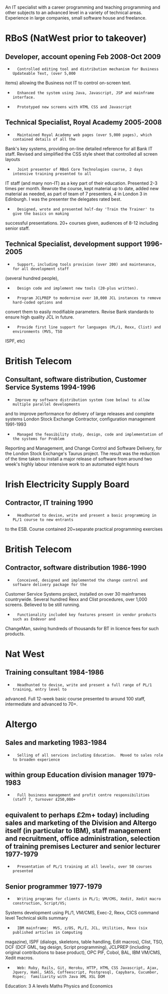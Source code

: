 An IT specialist with a career programming and teaching programming and other subjects to an 
advanced level in a variety of technical areas.
Experience in large companies, small software house and freelance.

RBoS (NatWest prior to takeover)
================================
Developer, account opening Feb 2008-Oct 2009
--------------------------------------------

*       Controlled editing tool and distribution mechanism for Business Updateable Text, (over 5,000 
items) allowing the Business not IT to control on-screen text.
*       Enhanced the system using Java, Javascript, JSP and mainframe interface.
*       Prototyped new screens with HTML CSS and Javascript

Technical Specialist, Royal Academy 2005-2008
---------------------------------------------

*       Maintained Royal Academy web pages (over 5,000 pages), which contained details of all the 
Bank's key systems, providing on-line detailed reference for all Bank IT staff. Revised and 
simplified the CSS style sheet that controlled all screen layouts
*       Joint presenter of RBoS Core Technologies course, 2 days intensive training presented to all 
IT staff (and many non-IT) as a key part of their education.  Presented 2-3 times per month. 
Rewrote the course, kept material up to date, added new material as needed, as part of team of 7 
presenters, 4 in London 3 in Edinburgh.  I was the presenter the delegates rated best.
*       Designed, wrote and presented half-day 'Train the Trainer' to give the basics on making 
successful presentations. 20+ courses given, audiences of 8-12 including senior staff.

Technical Specialist, development support 1996-2005
---------------------------------------------------
*       Support, including tools provision (over 200) and maintenance, for all development staff 
(several hundred people),
*       Design code and implement new tools (20-plus written).
*       Program JCLPREP to modernise over 10,000 JCL instances to remove hard-coded options and 
convert them to easily modifiable parameters.  Revise Bank standards to ensure high quality JCL in 
future.
*       Provide first line support for languages (PL/1, Rexx, Clist) and environments (MVS, TSO 
ISPF, etc)

British Telecom
===============

Consultant, software distribution, Customer Service Systems 1994-1996
----------------------------------------------------------------------

*      Improve my software distribution system (see below) to allow multiple parallel developments 
and to improve performance for delivery of large releases and complete systems
London Stock Exchange
Contractor, configuration management    1991-1993
*       Managed the feasibility study, design, code and implementation of the systems for Problem 
Reporting and Management, and Change Control and Software Delivery, for the London Stock Exchange's 
Taurus project. The result was the reduction of the time taken to install a major release of 
software from around two week's highly labour intensive work to an automated eight hours

Irish Electricity Supply Board
==============================
Contractor, IT training 1990
----------------------------
*       Headhunted to devise, write and present a basic programming in PL/1 course to new entrants 
to the ESB. Course contained 20+separate practical programming exercises

British Telecom
===============
Contractor, software distribution 1986-1990
-------------------------------------------
*       Conceived, designed and implemented the change control and software delivery package for the 
Customer Service Systems project, installed on over 30 mainframes countrywide.  Several hundred Rexx 
and Clist procedures, over 1,000 screens. Believed to be still running.
*       Functionality included key features present in vendor products such as Endevor and 
ChangeMan, saving hundreds of thousands for BT in licence fees for such products.

Nat West
========
Training consultant     1984-1986
---------------------------------

*       Headhunted to devise, write and present a full range of PL/1 training, entry level to 
advanced.  Full 12-week basic course presented to around 100 staff, intermediate and advanced to 
70+.

Altergo
=======
Sales and marketing     1983-1984
---------------------------------

*       Selling of all services including Education.  Moved to sales role to broaden experience 
within group
Education division manager 1979-1983
------------------------------------

*       Full business management and profit centre responsibilities (staff 7, turnover £250,000+ 
equivalent to perhaps £2m+ today) including sales and marketing of the Division and Altergo itself 
(in particular to IBM), staff management and recruitment, office administration, selection of 
training premises
Lecturer and senior lecturer 1977-1979
--------------------------------------

*       Presentation of PL/1 training at all levels, over 50 courses presented
Senior programmer       1977-1979
---------------------------------
*       Writing programs for clients in PL/1; VM/CMS, Xedit, Xedit macro construction, Script/VS; 
Systems development using PL/1, VM/CMS, Exec-2, Rexx, CICS command level
Technical skills summary
*       IBM mainframe:  MVS, z/OS, PL/I, JCL, Utilities, Rexx (six published articles in Computing 
magazine), ISPF (dialogs, skeletons, table handling, Edit macros), Clist, TSO,  DCF (DCF GML, tag 
design, Script programming), JCLPREP (including original contributions to base product), OPC PIF, 
Cobol, BAL, IBM VM/CMS, Xedit macros.
*       Web: Ruby, Rails, Git, Heroku, HTTP, HTML CSS Javascript, Ajax, Jquery, Haml, SASS, Coffeescript, Postgresql, Capybara, Cucumber, Rspec;  familiarity with Java XML XSL DOM


Education: 3 A levels Maths Physics and Economics
